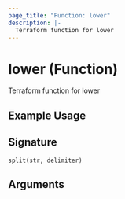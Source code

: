 ```yaml
---
page_title: "Function: lower"
description: |-
  Terraform function for lower
---
```


# lower (Function)

Terraform function for lower

## Example Usage



## Signature

``split(str, delimiter)``

## Arguments




